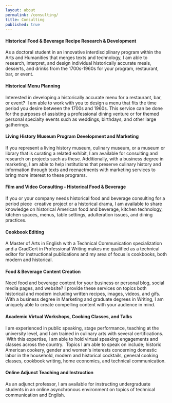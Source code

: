 ```yaml
---
layout: about
permalink: /consulting/
title: Consulting
published: true
---
```


#### Historical Food & Beverage Recipe Research & Development

As a doctoral student in an innovative interdisciplinary program within the Arts and Humanities that merges texts and technology, I am able to research, interpret, and design individual historically accurate meals, desserts, and drinks from the 1700s-1960s for your program, restaurant, bar, or event.

#### Historical Menu Planning

Interested in developing a historically accurate menu for a restaurant, bar, or event?  I am able to work with you to design a menu that fits the time period you desire between the 1700s and 1960s. This service can be done for the purposes of assisting a professional dining venture or for themed personal specialty events such as weddings, birthdays, and other large gatherings.

#### Living History Museum Program Development and Marketing

If you represent a living history museum, culinary museum, or a museum or library that is curating a related exhibit, I am available for consulting and research on projects such as these. Additionally, with a business degree in marketing, I am able to help institutions that preserve culinary history and information through texts and reenactments with marketing services to bring more interest to these programs.

#### Film and Video Consulting - Historical Food & Beverage

If you or your company needs historical food and beverage consulting for a period piece  creative project or a historical drama, I am available to share knowledge on historical American food and beverage, kitchen technology, kitchen spaces, menus, table settings, adulteration issues, and dining practices.

#### Cookbook Editing

A Master of Arts in English with a Technical Communication specialization and a GradCert in Professional Writing makes me qualified as a technical editor for instructional publications and my area of focus is cookbooks, both modern and historical.

#### Food & Beverage Content Creation

Need food and beverage content for your business or personal blog,
social media pages, and website? I provide these services on topics both historical and modern including written recipes, images, videos, and gifs. With a business degree in Marketing and graduate degrees in Writing, I am uniquely able to create compelling content with your audience in mind.

#### Academic Virtual Workshops, Cooking Classes, and Talks

I am experienced in public speaking, stage performance, teaching at the university level, and I am trained in culinary arts with several
certifications.  With this expertise, I am able to hold virtual speaking engagements and classes across the country.  Topics I am able to speak on include; historic American cookery, gender and women's interests concerning domestic labor in the household, modern and historical cocktails, general cooking classes, cookbook writing, home economics, and technical communication.

#### Online Adjunct Teaching and Instruction

As an adjunct professor, I am available for instructing undergraduate
students in an online asynchronous environment on topics of technical
communication and English.

